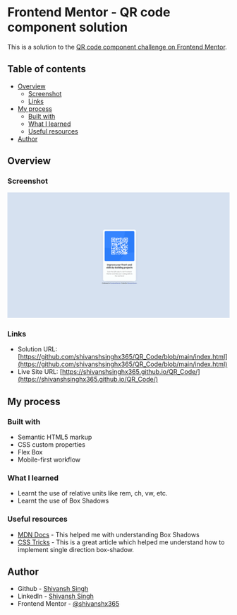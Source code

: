 # Frontend Mentor - QR code component solution

This is a solution to the [QR code component challenge on Frontend Mentor](https://www.frontendmentor.io/challenges/qr-code-component-iux_sIO_H). 

## Table of contents

- [Overview](#overview)
  - [Screenshot](#screenshot)
  - [Links](#links)
- [My process](#my-process)
  - [Built with](#built-with)
  - [What I learned](#what-i-learned)
  - [Useful resources](#useful-resources)
- [Author](#author)

## Overview

### Screenshot

![QR Code](./screenshot.png)

### Links

- Solution URL: [https://github.com/shivanshsinghx365/QR_Code/blob/main/index.html](https://github.com/shivanshsinghx365/QR_Code/blob/main/index.html)
- Live Site URL: [https://shivanshsinghx365.github.io/QR_Code/](https://shivanshsinghx365.github.io/QR_Code/)

## My process

### Built with

- Semantic HTML5 markup
- CSS custom properties
- Flex Box
- Mobile-first workflow

### What I learned

- Learnt the use of relative units like rem, ch, vw, etc.
- Learnt the use of Box Shadows


### Useful resources

- [MDN Docs](https://developer.mozilla.org/en-US/docs/Web/CSS/box-shadow) - This helped me with understanding Box Shadows
- [CSS Tricks](https://css-tricks.com/almanac/properties/b/box-shadow/) - This is a great article which helped me understand how to implement single direction box-shadow.

## Author

- Github - [Shivansh Singh](https://github.com/shivanshsinghx365)
- LinkedIn - [Shivansh Singh](https://www.linkedin.com/in/shivanshx365)
- Frontend Mentor - [@shivanshx365](https://www.frontendmentor.io/profile/shivanshsinghx365)
